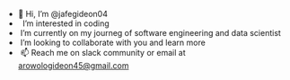- 👋 Hi, I’m @jafegideon04
 -   I’m interested in coding 
 -  I’m currently on my journeg of software engineering and data scientist 
 -  I’m looking to collaborate with you and learn more 
 -  📫 Reach me on slack community or email at arowologideon45@gmail.com
  
 <!--- 
 jafegideon04/jafegideon04 is a ✨ special ✨ repository because its `README.md` (this file) appears on your GitHub profile. 
 You can click the Preview link to take a look at your changes. 
 --->
